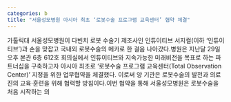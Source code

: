 ```yaml
---
categories: b
title: "서울성모병원 아시아 최초 ‘로봇수술 프로그램 교육센터’ 협약 체결"
---
```

가톨릭대 서울성모병원이 다빈치 로봇 수술기 제조사인 인튜이티브 서지컬(이하 ‘인튜이티브’)과 손을 맞잡고 국내외 로봇수술의 메카로 한 걸음 나아갔다.병원은 지난달 29일 오후 본관 6층 612호 회의실에서 인튜이티브와 지속가능한 미래비전을 목표로 하는 파트너십을 구축하고자 아시아 최초로 ‘로봇수술 프로그램 교육센터(Total Observation Center)’ 지정을 위한 업무협약을 체결했다. 이로써 양 기관은 로봇수술의 발전과 의료진의 교육·훈련을 위해 협력할 방침이다.이번 협약을 통해 서울성모병원은 로봇수술을 처음 시작하는 의
